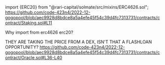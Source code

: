 import {ERC20} from "@rari-capital/solmate/src/mixins/ERC4626.sol";
https://github.com/code-423n4/2022-12-gogopool/blob/aec9928d8bdce8a5a4efe45f54c39d4fc7313731/contracts/contract/Staking.sol#L11

Why import from erc4626 erc20? 


THEY ARE TAKING THE PRICE FROM A DEX, ISN'T THAT A FLASHLOAN OPPORTUNITY?
https://github.com/code-423n4/2022-12-gogopool/blob/aec9928d8bdce8a5a4efe45f54c39d4fc7313731/contracts/contract/Oracle.sol#L36-L40